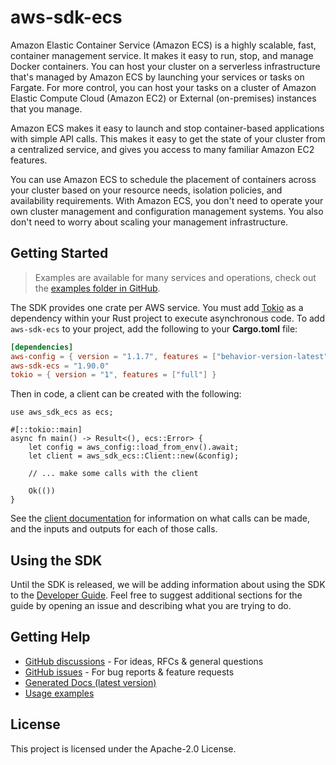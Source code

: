 # aws-sdk-ecs

Amazon Elastic Container Service (Amazon ECS) is a highly scalable, fast, container management service. It makes it easy to run, stop, and manage Docker containers. You can host your cluster on a serverless infrastructure that's managed by Amazon ECS by launching your services or tasks on Fargate. For more control, you can host your tasks on a cluster of Amazon Elastic Compute Cloud (Amazon EC2) or External (on-premises) instances that you manage.

Amazon ECS makes it easy to launch and stop container-based applications with simple API calls. This makes it easy to get the state of your cluster from a centralized service, and gives you access to many familiar Amazon EC2 features.

You can use Amazon ECS to schedule the placement of containers across your cluster based on your resource needs, isolation policies, and availability requirements. With Amazon ECS, you don't need to operate your own cluster management and configuration management systems. You also don't need to worry about scaling your management infrastructure.

## Getting Started

> Examples are available for many services and operations, check out the
> [examples folder in GitHub](https://github.com/awslabs/aws-sdk-rust/tree/main/examples).

The SDK provides one crate per AWS service. You must add [Tokio](https://crates.io/crates/tokio)
as a dependency within your Rust project to execute asynchronous code. To add `aws-sdk-ecs` to
your project, add the following to your **Cargo.toml** file:

```toml
[dependencies]
aws-config = { version = "1.1.7", features = ["behavior-version-latest"] }
aws-sdk-ecs = "1.90.0"
tokio = { version = "1", features = ["full"] }
```

Then in code, a client can be created with the following:

```rust,no_run
use aws_sdk_ecs as ecs;

#[::tokio::main]
async fn main() -> Result<(), ecs::Error> {
    let config = aws_config::load_from_env().await;
    let client = aws_sdk_ecs::Client::new(&config);

    // ... make some calls with the client

    Ok(())
}
```

See the [client documentation](https://docs.rs/aws-sdk-ecs/latest/aws_sdk_ecs/client/struct.Client.html)
for information on what calls can be made, and the inputs and outputs for each of those calls.

## Using the SDK

Until the SDK is released, we will be adding information about using the SDK to the
[Developer Guide](https://docs.aws.amazon.com/sdk-for-rust/latest/dg/welcome.html). Feel free to suggest
additional sections for the guide by opening an issue and describing what you are trying to do.

## Getting Help

* [GitHub discussions](https://github.com/awslabs/aws-sdk-rust/discussions) - For ideas, RFCs & general questions
* [GitHub issues](https://github.com/awslabs/aws-sdk-rust/issues/new/choose) - For bug reports & feature requests
* [Generated Docs (latest version)](https://awslabs.github.io/aws-sdk-rust/)
* [Usage examples](https://github.com/awslabs/aws-sdk-rust/tree/main/examples)

## License

This project is licensed under the Apache-2.0 License.

